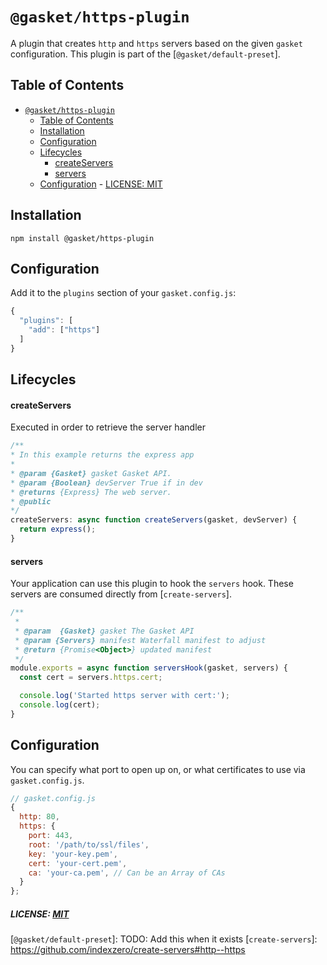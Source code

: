 # `@gasket/https-plugin`

A plugin that creates `http` and `https` servers based on the given `gasket`
configuration. This plugin is part of the [`@gasket/default-preset`].

## Table of Contents

- [`@gasket/https-plugin`](#gaskethttps-plugin)
  - [Table of Contents](#table-of-contents)
  - [Installation](#installation)
  - [Configuration](#configuration)
  - [Lifecycles](#lifecycles)
      - [createServers](#createservers)
      - [servers](#servers)
  - [Configuration](#configuration-1)
        - [LICENSE: MIT](#license-mit)

## Installation

```
npm install @gasket/https-plugin
```

## Configuration

Add it to the `plugins` section of your `gasket.config.js`:

```js
{
  "plugins": [
    "add": ["https"]
  ]
}
```

## Lifecycles

#### createServers

Executed in order to retrieve the server handler

```js
/**
* In this example returns the express app
*
* @param {Gasket} gasket Gasket API.
* @param {Boolean} devServer True if in dev
* @returns {Express} The web server.
* @public
*/
createServers: async function createServers(gasket, devServer) {
  return express();
}
```

#### servers

Your application can use this plugin to hook the `servers` hook. These servers
are consumed directly from [`create-servers`].

```js
/**
 *
 * @param  {Gasket} gasket The Gasket API
 * @param {Servers} manifest Waterfall manifest to adjust
 * @return {Promise<Object>} updated manifest
 */
module.exports = async function serversHook(gasket, servers) {
  const cert = servers.https.cert;

  console.log('Started https server with cert:');
  console.log(cert);
}
```

## Configuration

You can specify what port to open up on, or what certificates to use via
`gasket.config.js`.

```js
// gasket.config.js
{
  http: 80,
  https: {
    port: 443,
    root: '/path/to/ssl/files',
    key: 'your-key.pem',
    cert: 'your-cert.pem',
    ca: 'your-ca.pem', // Can be an Array of CAs
  }
};
```
##### LICENSE: [MIT](./LICENSE)

[`@gasket/default-preset`]: TODO: Add this when it exists
[`create-servers`]: https://github.com/indexzero/create-servers#http--https
